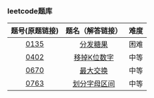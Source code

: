 ### leetcode题库

题号(原题链接) | 题名（解答链接） | 难度
:-: | :-: | :-:
[0135](https://leetcode-cn.com/problems/candy/) | [分发糖果](https://github.com/cocowh/algorithm/blob/master/hard/135.分发糖果.go) | 困难
[0402](https://leetcode-cn.com/problems/remove-k-digits/) | [移掉K位数字](https://github.com/cocowh/algorithm/blob/master/medium/402.移掉-k-位数字.go) | 中等
[0670](https://leetcode-cn.com/problems/maximum-swap/) | [最大交换](https://github.com/cocowh/algorithm/blob/master/medium/670.最大交换.go) | 中等
[0763](https://leetcode-cn.com/problems/partition-labels/) | [划分字母区间](https://github.com/cocowh/algorithm/blob/master/medium/763.划分字母区间.go) | 中等